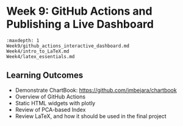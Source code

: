 # Week 9: GitHub Actions and Publishing a Live Dashboard

```{toctree}
:maxdepth: 1
Week9/github_actions_interactive_dashboard.md
Week4/intro_to_LaTeX.md
Week4/latex_essentials.md
```
<!-- Week8/github_actions.md -->
<!-- Week8/publishing_a_live_dashboard.md -->

## Learning Outcomes

- Demonstrate ChartBook: https://github.com/jmbejara/chartbook
- Overview of GitHub Actions
- Static HTML widgets with plotly
- Review of PCA-based Index
- Review LaTeX, and how it should be used in the final project


